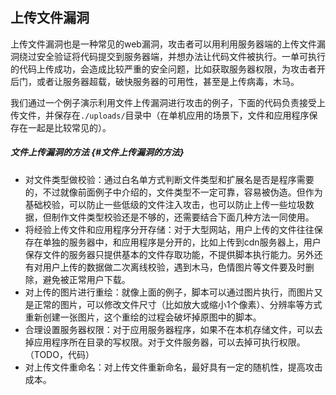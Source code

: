 ## 上传文件漏洞

上传文件漏洞也是一种常见的web漏洞，攻击者可以用利用服务器端的上传文件漏洞绕过安全验证将代码提交到服务器端，并想办法让代码文件被执行。一单可执行的代码上传成功，会造成比较严重的安全问题，比如获取服务器权限，为攻击者开后门，或者让服务器超载，破快服务器的可用性，甚至是上传病毒，木马。

​ 我们通过一个例子演示利用文件上传漏洞进行攻击的例子，下面的代码负责接受上传文件，并保存在`./uploads/`目录中（在单机应用的场景下，文件和应用程序保存在一起是比较常见的）。

##### 文件上传漏洞的方法 {#文件上传漏洞的方法}

* 对文件类型做校验：通过白名单方式判断文件类型和扩展名是否是程序需要的，不过就像前面例子中介绍的，文件类型不一定可靠，容易被伪造。但作为基础校验，可以防止一些低级的文件注入攻击，也可以防止上传一些垃圾数据，但制作文件类型校验还是不够的，还需要结合下面几种方法一同使用。
* 将经验上传文件和应用程序分开存储：对于大型网站，用户上传的文件往往保存在单独的服务器中，和应用程序是分开的，比如上传到cdn服务器上，用户保存文件的服务器只提供基本的文件存取功能，不提供脚本执行能力。另外还有对用户上传的数据做二次离线校验，遇到木马，色情图片等文件要及时删除，避免被正常用户下载。
* 对上传的图片进行重绘：就像上面的例子，脚本可以通过图片执行，而图片又是正常的图片，可以修改文件尺寸（比如放大或缩小1个像素）、分辨率等方式重新创建一张图片，这个重绘的过程会破坏掉原图中的脚本。
* 合理设置服务器权限：对于应用服务器程序，如果不在本机存储文件，可以去掉应用程序所在目录的写权限。对于文件服务器，可以去掉可执行权限。（TODO，代码）
* 对上传文件重命名：对上传文件重新命名，最好具有一定的随机性，提高攻击成本。



